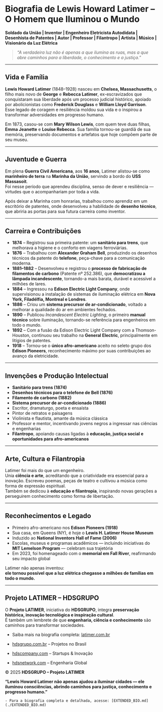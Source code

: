 

# Biografia de Lewis Howard Latimer – O Homem que Iluminou o Mundo  

**Soldado da União | Inventor | Engenheiro Eletricista Autodidata | Desenhista de Patentes | Autor | Professor | Filantropo | Artista | Músico | Visionário da Luz Elétrica**  

> *“A verdadeira luz não é apenas a que ilumina as ruas, mas a que abre caminhos para a liberdade, o conhecimento e a justiça.”*  

---

## Vida e Família  

**Lewis Howard Latimer** (1848–1928) nasceu em **Chelsea, Massachusetts**, o filho mais novo de **George** e **Rebecca Latimer**, ex-escravizados que conquistaram sua liberdade após um processo judicial histórico, apoiado por abolicionistas como **Frederick Douglass** e **William Lloyd Garrison**.  
Esse legado de coragem e resiliência moldou sua vida e o inspirou a transformar adversidades em progresso humano.  

Em 1873, casou-se com **Mary Wilson Lewis**, com quem teve duas filhas, **Emma Jeanette** e **Louise Rebecca**. Sua família tornou-se guardiã de sua memória, preservando documentos e artefatos que hoje compõem parte de seu museu.  

---

## Juventude e Guerra  

Em plena **Guerra Civil Americana**, aos **16 anos**, Latimer alistou-se como **marinheiro de terra** na **Marinha da União**, servindo a bordo do **USS Massasoit**.  
Foi nesse período que aprendeu disciplina, senso de dever e resiliência — virtudes que o acompanhariam por toda a vida.  

Após deixar a Marinha com honrarias, trabalhou como aprendiz em um escritório de patentes, onde desenvolveu a habilidade de **desenho técnico**, que abriria as portas para sua futura carreira como inventor.  

---

## Carreira e Contribuições  

- **1874** – Registrou sua primeira patente: um **sanitário para trens**, que melhorava a higiene e o conforto em viagens ferroviárias.  
- **1876** – Trabalhou com **Alexander Graham Bell**, produzindo os desenhos técnicos da patente do **telefone**, peça-chave para a comunicação moderna.  
- **1881–1882** – Desenvolveu e registrou o **processo de fabricação de filamentos de carbono** (Patente nº 252.386), que **democratizou a lâmpada incandescente**, tornando-a mais barata, durável e acessível a milhões de lares.  
- **1884** – Ingressou na **Edison Electric Light Company**, onde supervisionou a instalação de sistemas de iluminação elétrica em **Nova York, Filadélfia, Montreal e Londres**.  
- **1886** – Criou um **sistema precursor de ar-condicionado**, voltado a melhorar a qualidade do ar em ambientes fechados.  
- **1890** – Publicou *Incandescent Electric Lighting*, o primeiro **manual técnico** sobre iluminação, tornando-se referência para engenheiros em todo o mundo.  
- **1892** – Com a fusão da Edison Electric Light Company com a Thomson-Houston, continuou seu trabalho na **General Electric**, principalmente em litígios de patentes.  
- **1918** – Tornou-se o **único afro-americano** aceito no seleto grupo dos **Edison Pioneers**, reconhecimento máximo por suas contribuições ao avanço da eletricidade.  

---

## Invenções e Produção Intelectual  

- **Sanitário para trens (1874)**  
- **Desenhos técnicos para o telefone de Bell (1876)**  
- **Filamento de carbono (1882)**  
- **Sistema precursor de ar-condicionado (1886)**  
- Escritor, dramaturgo, poeta e ensaísta  
- Pintor de retratos e paisagens  
- Violinista e flautista, amante da música clássica  
- Professor e mentor, incentivando jovens negros a ingressar nas ciências e engenharias  
- **Filantropo**, apoiando causas ligadas à **educação, justiça social e oportunidades para afro-americanos**  

---

## Arte, Cultura e Filantropia  

Latimer foi mais do que um engenheiro.  
Unia **ciência e arte**, acreditando que a criatividade era essencial para a inovação. Escreveu poemas, peças de teatro e cultivou a música como forma de expressão espiritual.  
Também se dedicou à **educação e filantropia**, inspirando novas gerações a perseguirem conhecimento como forma de libertação.  

---

## Reconhecimentos e Legado  

- Primeiro afro-americano nos **Edison Pioneers (1918)**  
- Sua casa, em Queens (NY), é hoje o **Lewis H. Latimer House Museum**  
- Induzido ao **National Inventors Hall of Fame (2006)**  
- Escolas, museus e programas acadêmicos — incluindo iniciativas do **MIT Lemelson Program** — celebram sua trajetória  
- Em 2023, foi homenageado com o **memorial em Fall River**, reafirmando seu impacto global  

Latimer não apenas inventou:  
**ele tornou possível que a luz elétrica chegasse a milhões de famílias em todo o mundo.**  

---

## Projeto LATIMER – HDSGRUPO  

O **Projeto LATIMER**, iniciativa do **HDSGRUPO**, integra **preservação histórica, inovação tecnológica e inspiração cultural**.  
É também um lembrete de que **engenharia, ciência e conhecimento** são caminhos para transformar sociedades.  

- Saiba mais na biografia completa: [latimer.com.br](http://latimer.com.br)  

- [hdsgrupo.com.br](http://hdsgrupo.com.br) – Projetos no Brasil  
- [hdscompany.com](http://hdscompany.com) – Startups & Inovação  
- [hdsnetwork.com](http://hdsnetwork.com) – Engenharia Global  

© 2025 **HDSGRUPO – Projeto LATIMER**  



  

**“Lewis Howard Latimer não apenas ajudou a iluminar cidades — ele iluminou consciências, abrindo caminhos para justiça, conhecimento e progresso humano.”**  
```
- Para a biografia completa e detalhada, acesse: [EXTENDED_BIO.md](./EXTENDED_BIO.md)


